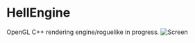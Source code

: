 # HellEngine
OpenGL C++ rendering engine/roguelike in progress.
![Screen](https://www.principiaprogrammatica.com/dump/screen.jpg)
